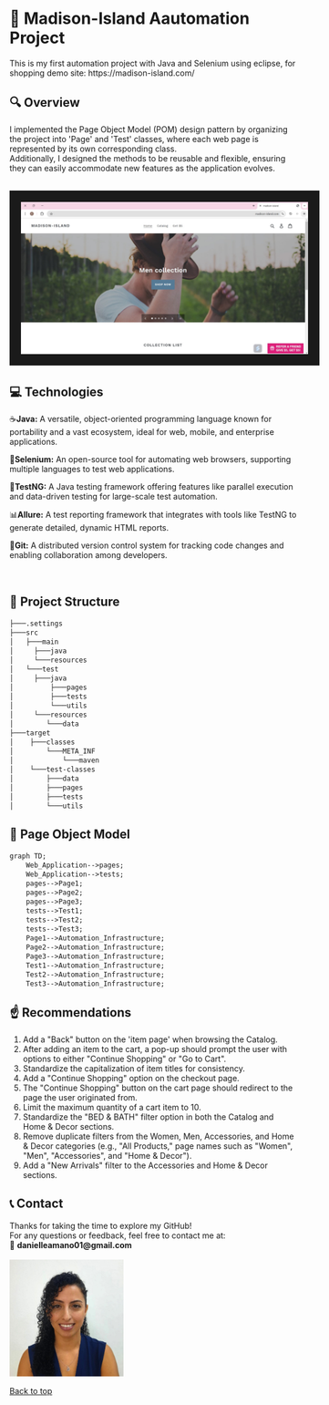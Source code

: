 
<h1> 💯	Madison-Island Aautomation Project</h1>
This is my first automation project with Java and Selenium using eclipse, for shopping demo site: https://madison-island.com/ <br>
<!--Further details can be found on the following website: __  -->

<h2> 🔍 Overview </h2>
I implemented the Page Object Model (POM) design pattern by organizing the project into 'Page' and 'Test' classes, where each web page is represented by its own corresponding class. <br>
Additionally, I designed the methods to be reusable and flexible, ensuring they can easily accommodate new features as the application evolves. <br>
<br>
<p align="center">
<img src="images/website-general.jpeg" alt="A beautiful scenery"  width="780" border="20" >
</p>
<h2>💻 Technologies </h2>
<p>☕<b>Java:</b> A versatile, object-oriented programming language known for portability and a vast ecosystem, ideal for web, mobile, and enterprise applications.<br></p>
<p>💽<b>Selenium:</b> An open-source tool for automating web browsers, supporting multiple languages to test web applications.<br></p>
<p>🧰<b>TestNG:</b> A Java testing framework offering features like parallel execution and data-driven testing for large-scale test automation.<br></p>
<p>📊<b>Allure:</b> A test reporting framework that integrates with tools like TestNG to generate detailed, dynamic HTML reports.<br></p>
<!--<p>🛠️<b>Maven:</b> A build automation tool for managing Java project dependencies, structure, and the build lifecycle.<br></p> -->
<p>🌳<b>Git:</b> A distributed version control system for tracking code changes and enabling collaboration among developers.<br></p>
<!--<p>🤖<b>Jenkins:</b> An open-source automation server for continuous integration and delivery (CI/CD), supporting various tool integrations.<br></p> -->
<br>

<!--<h2>:🎥  Demo </h2>
 -->

<!--<h2>📊 Reports </h2>
 -->

<!-- <h2>📖 User Guide </h2>
Please review this file: https://docs.google.com/document/d/1krdPGVB7Q1rza0lzCrx5gbg1yLOrP-CuVnI-RYg-5f0/edit?usp=sharing
ads the file to GitHub
 -->
 

<h2>📂 Project Structure</h2> 

```
├───.settings
├───src
│   ├───main
│     ├───java
│     └───resources
│   └───test
│     ├───java
│         ├───pages
│         ├───tests
│         └───utils
│     └───resources
│        └───data
├───target
│    ├───classes
│        └───META_INF
│            └───maven
│    └───test-classes
│        ├───data
│        ├───pages
│        ├───tests
│        └───utils        

  ```

<h2>🌱 Page Object Model</h2> 

```mermaid
graph TD;
    Web_Application-->pages;
    Web_Application-->tests;
    pages-->Page1;
    pages-->Page2;
    pages-->Page3;
    tests-->Test1;
    tests-->Test2;
    tests-->Test3;
    Page1-->Automation_Infrastructure;
    Page2-->Automation_Infrastructure;
    Page3-->Automation_Infrastructure;
    Test1-->Automation_Infrastructure;
    Test2-->Automation_Infrastructure;
    Test3-->Automation_Infrastructure;
```

<h2>☝️ Recommendations</h2>
<ol>
<li> Add a "Back" button on the 'item page' when browsing the Catalog.
<li> After adding an item to the cart, a pop-up should prompt the user with options to either "Continue Shopping" or "Go to Cart".
<li> Standardize the capitalization of item titles for consistency.
<li> Add a "Continue Shopping" option on the checkout page.
<li> The "Continue Shopping" button on the cart page should redirect to the page the user originated from.
<li> Limit the maximum quantity of a cart item to 10.
<li> Standardize the "BED & BATH" filter option in both the Catalog and Home & Decor sections.
<li> Remove duplicate filters from the Women, Men, Accessories, and Home & Decor categories (e.g., "All Products," page names such as "Women", "Men", "Accessories", and "Home & Decor").
<li> Add a "New Arrivals" filter to the Accessories and Home & Decor sections.
</ol>

<h2>📞 Contact</h2>
Thanks for taking the time to explore my GitHub!<br>
For any questions or feedback, feel free to contact me at: <br>
📧 <b>danielleamano01@gmail.com </b><br> 
<br>
<img src="images/Picture3.JPG" alt="A beautiful scenery"  width="200"  >

[Back to top](#top)
